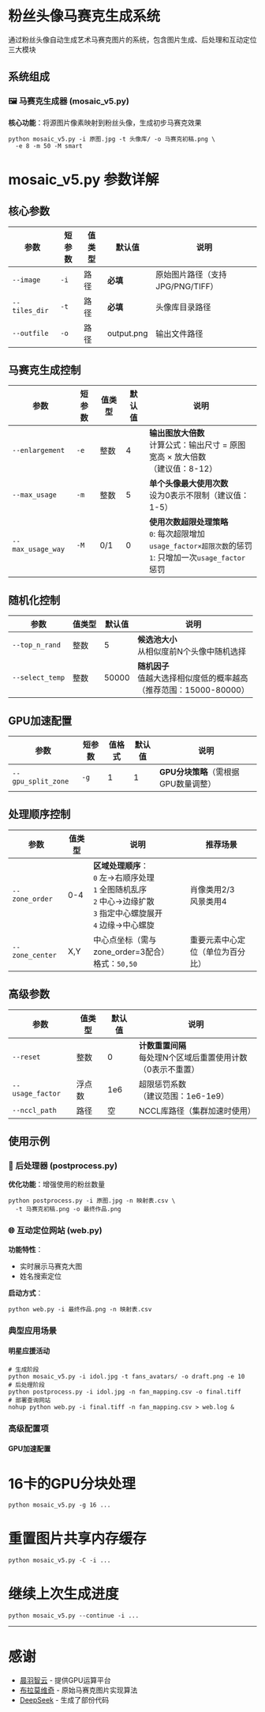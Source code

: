 # 粉丝头像马赛克生成系统

通过粉丝头像自动生成艺术马赛克图片的系统，包含图片生成、后处理和互动定位三大模块

## 系统组成

### 🖼 马赛克生成器 (mosaic_v5.py)
**核心功能**：将源图片像素映射到粉丝头像，生成初步马赛克效果
```
python mosaic_v5.py -i 原图.jpg -t 头像库/ -o 马赛克初稿.png \
  -e 8 -m 50 -M smart
```
# mosaic_v5.py 参数详解

## 核心参数

| 参数 | 短参数 | 值类型 | 默认值 | 说明 |
|------|--------|--------|--------|------|
| `--image` | `-i` | 路径 | **必填** | 原始图片路径（支持JPG/PNG/TIFF） |
| `--tiles_dir` | `-t` | 路径 | **必填** | 头像库目录路径 |
| `--outfile` | `-o` | 路径 | output.png | 输出文件路径 |

## 马赛克生成控制

| 参数 | 短参数 | 值类型 | 默认值 | 说明                                                                                |
|------|--------|--------|-----|-----------------------------------------------------------------------------------|
| `--enlargement` | `-e` | 整数 | 4   | **输出图放大倍数**<br>计算公式：输出尺寸 = 原图宽高 × 放大倍数<br>（建议值：8-12）                              |
| `--max_usage` | `-m` | 整数 | 5   | **单个头像最大使用次数**<br>设为0表示不限制（建议值：1-5）                                               |
| `--max_usage_way` | `-M` | 0/1 | 0   | **使用次数超限处理策略**<br>`0`: 每次超限增加`usage_factor×超限次数`的惩罚<br>`1`: 只增加一次`usage_factor`惩罚 |

## 随机化控制

| 参数 | 值类型 | 默认值  | 说明                                                |
|------|--------|------|---------------------------------------------------|
| `--top_n_rand` | 整数 | 5    | **候选池大小**<br>从相似度前N个头像中随机选择                       |
| `--select_temp` | 整数 | 50000 | **随机因子**<br>值越大选择相似度低的概率越高<br>（推荐范围：15000-80000） |

## GPU加速配置

| 参数 | 短参数 | 值格式 | 默认值 | 说明                      |
|------|--------|-----|-----|-------------------------|
| `--gpu_split_zone` | `-g` | 1   | 1   | **GPU分块策略**（需根据GPU数量调整） |

## 处理顺序控制

| 参数 | 值类型 | 说明                                                                                     | 推荐场景             |
|------|--------|----------------------------------------------------------------------------------------|------------------|
| `--zone_order` | 0-4 | **区域处理顺序**：<br>`0` 左→右顺序处理<br>`1` 全图随机乱序<br>`2` 中心→边缘扩散<br>`3` 指定中心螺旋展开<br>`4` 边缘→中心螺旋 | 肖像类用2/3<br>风景类用4 |
| `--zone_center` | X,Y | 中心点坐标（需与zone_order=3配合）<br>格式：`50,50`                                                  | 重要元素中心定位（单位为百分比） |

## 高级参数

| 参数 | 值类型 | 默认值 | 说明                                       |
|------|--------|-----|------------------------------------------|
| `--reset` | 整数 | 0   | **计数重置间隔**<br>每处理N个区域后重置使用计数<br>（0表示不重置） |
| `--usage_factor` | 浮点数 | 1e6 | 超限惩罚系数<br>（建议范围：1e6-1e9）                 |
| `--nccl_path` | 路径 | 空   | NCCL库路径（集群加速时使用）                         |

## 使用示例

  
### 🎨 后处理器 (postprocess.py)
**优化功能**：增强使用的粉丝数量

```
python postprocess.py -i 原图.jpg -n 映射表.csv \
  -t 马赛克初稿.png -o 最终作品.png
```

### 🌐 互动定位网站 (web.py)
**功能特性**：
- 实时展示马赛克大图
- 姓名搜索定位

**启动方式**：
```
python web.py -i 最终作品.png -n 映射表.csv
```

### 典型应用场景

#### 明星应援活动

    # 生成阶段
    python mosaic_v5.py -i idol.jpg -t fans_avatars/ -o draft.png -e 10
    # 后处理阶段
    python postprocess.py -i idol.jpg -n fan_mapping.csv -o final.tiff
    # 部署查询网站
    nohup python web.py -i final.tiff -n fan_mapping.csv > web.log &

### 高级配置项
#### GPU加速配置

# 16卡的GPU分块处理
```
python mosaic_v5.py -g 16 ...
```

# 重置图片共享内存缓存
```
python mosaic_v5.py -C -i ...
```

# 继续上次生成进度
```
python mosaic_v5.py --continue -i ...
```
---

# 感谢

- [晨羽智云](https://www.chenyu.cn/) - 提供GPU运算平台
- [布拉莫维奇](https://www.cnblogs.com/blamwq/p/11706844.html) - 原始马赛克图片实现算法
- [DeepSeek](https://www.deepseek.com/) - 生成了部份代码
